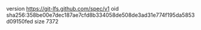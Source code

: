version https://git-lfs.github.com/spec/v1
oid sha256:358be00e7dec187ae7cfd8b334058de508de3ad31e774f195da5853d09150fed
size 7372
